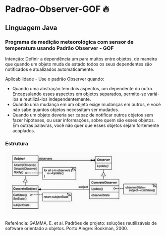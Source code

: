 # Padrao-Observer-GOF :fire:
## Linguagem Java

### Programa de medição meteorológica com sensor de temperatura usando Padrão Observer - GOF

Intenção: Definir a dependência um para muitos entre objetos, de maneira que quando um objeto muda de estado todos os seus dependentes são notificados e atualizados automaticamente.

Aplicabilidade - Use o padrão Observer quando: 

- Quando uma abstração tem dois aspectos, um dependente do outro. Encapsulando esses aspectos em objetos separados, permite-se variá-los e reutilizá-los independentemente. 
- Quando uma mudança em um objeto exige mudanças em outros, e você não sabe quantos objetos necessitam ser mudados. 
- Quando um objeto deveria ser capaz de notificar outros objetos sem fazer hipóteses, ou usar informações, sobre quem são esses objetos. Em outras palavras, você não quer que esses objetos sejam fortemente acoplados.

### Estrutura
![Estrutura Observer](https://github.com/camimassaneiro/Padrao-Observer/blob/master/Observer.PNG)

Referência:
GAMMA, E. et al. Padrões de projeto: soluções reutilizáveis de software orientado a objetos.
Porto Alegre: Bookman, 2000. 

